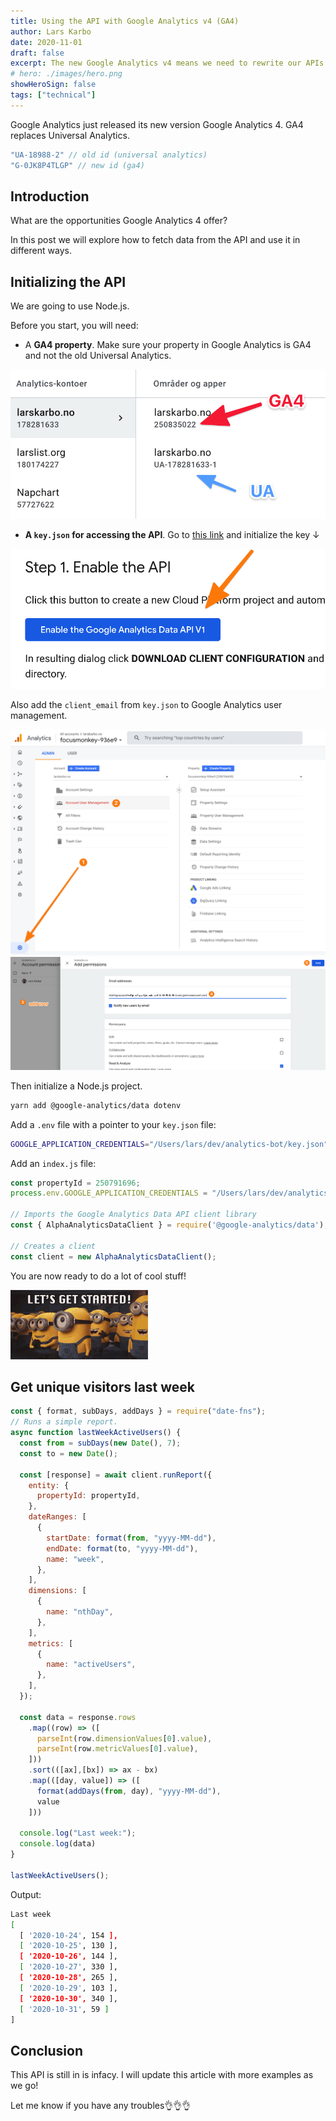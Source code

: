 ```yaml
---
title: Using the API with Google Analytics v4 (GA4)
author: Lars Karbo
date: 2020-11-01
draft: false
excerpt: The new Google Analytics v4 means we need to rewrite our APIs. Here we take a look at how to fetch data.
# hero: ./images/hero.png
showHeroSign: false
tags: ["technical"]
---
```


Google Analytics just released its new version Google Analytics 4. GA4 replaces Universal Analytics.

```js
"UA-18988-2" // old id (universal analytics)
"G-0JK8P4TLGP" // new id (ga4)
```

## Introduction

What are the opportunities Google Analytics 4 offer?

In this post we will explore how to fetch data from the API and use it in different ways.


## Initializing the API

We are going to use Node.js.

Before you start, you will need:

* A **GA4 property**. Make sure your property in Google Analytics is GA4 and not the old Universal Analytics.

<img src='./images/property.png' alt='' small />


* **A `key.json` for accessing the API**. Go to [this link](https://developers.google.com/analytics/trusted-testing/analytics-data/quickstart-client-libraries) and initialize the key ↓
  
<img src='./images/2020-10-31-13-36-33.png' alt='' small />

Also add the `client_email` from `key.json` to Google Analytics user management.

<img src='./images/2020-10-31-11-17-56.png' alt='' />

<img src='./images/2020-10-31-11-19-24.png' alt='' />

Then initialize a Node.js project.

```bash
yarn add @google-analytics/data dotenv
```

Add a `.env` file with a pointer to your `key.json` file:

```bash
GOOGLE_APPLICATION_CREDENTIALS="/Users/lars/dev/analytics-bot/key.json"
```

Add an `index.js` file:

```js
const propertyId = 250791696;
process.env.GOOGLE_APPLICATION_CREDENTIALS = "/Users/lars/dev/analytics-bot-2/key.json"

// Imports the Google Analytics Data API client library
const { AlphaAnalyticsDataClient } = require('@google-analytics/data');

// Creates a client
const client = new AlphaAnalyticsDataClient();
```

You are now ready to do a lot of cool stuff!


<img src='./images/getstarted.gif' alt='' />

## Get unique visitors last week

```js
const { format, subDays, addDays } = require("date-fns");
// Runs a simple report.
async function lastWeekActiveUsers() {
  const from = subDays(new Date(), 7);
  const to = new Date();

  const [response] = await client.runReport({
    entity: {
      propertyId: propertyId,
    },
    dateRanges: [
      {
        startDate: format(from, "yyyy-MM-dd"),
        endDate: format(to, "yyyy-MM-dd"),
        name: "week",
      },
    ],
    dimensions: [
      {
        name: "nthDay",
      },
    ],
    metrics: [
      {
        name: "activeUsers",
      },
    ],
  });

  const data = response.rows
    .map((row) => ([
      parseInt(row.dimensionValues[0].value),
      parseInt(row.metricValues[0].value),
    ]))
    .sort(([ax],[bx]) => ax - bx)
    .map(([day, value]) => ([
      format(addDays(from, day), "yyyy-MM-dd"),
      value
    ]))

  console.log("Last week:");
  console.log(data)
}

lastWeekActiveUsers();
```

Output:

```bash
Last week
[
  [ '2020-10-24', 154 ],
  [ '2020-10-25', 130 ],
  [ '2020-10-26', 144 ],
  [ '2020-10-27', 330 ],
  [ '2020-10-28', 265 ],
  [ '2020-10-29', 103 ],
  [ '2020-10-30', 340 ],
  [ '2020-10-31', 59 ]
]
```

## Conclusion

This API is still in is infacy. I will update this article with more examples as we go!

Let me know if you have any troubles👌👌👌